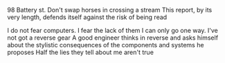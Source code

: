 98 Battery st.
Don't swap horses in crossing a stream
This report, by its very length, defends itself against the risk of being read

I do not fear computers. I fear the lack of them
I can only go one way. I've not got a reverse gear
A good engineer thinks in reverse and asks himself about the stylistic consequences of the components and systems he proposes
Half the lies they tell about me aren't true
